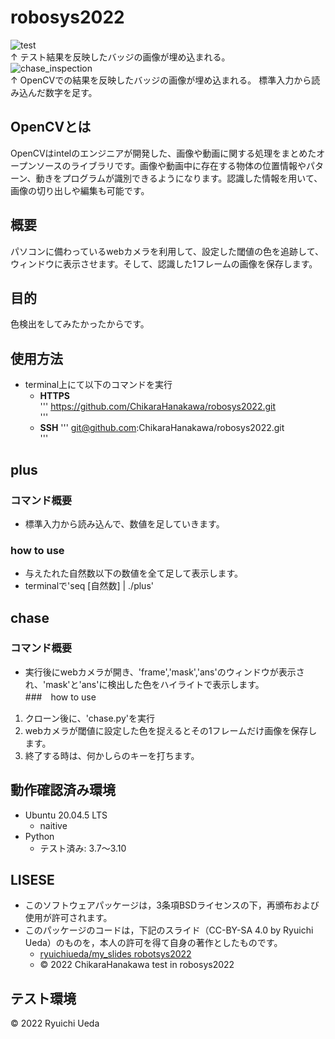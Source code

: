 # robosys2022
![test](https://github.com/ChikaraHanakawa/robosys2022/actions/workflows/test.yml/badge.svg)  
↑ テスト結果を反映したバッジの画像が埋め込まれる。  
![chase_inspection](https://github.com/ChikaraHanakawa/robosys2022/actions/workflows/chase_inspection.yml/badge.svg)  
↑ OpenCVでの結果を反映したバッジの画像が埋め込まれる。
標準入力から読み込んだ数字を足す。

## OpenCVとは
OpenCVはintelのエンジニアが開発した、画像や動画に関する処理をまとめたオープンソースのライブラリです。画像や動画中に存在する物体の位置情報やパターン、動きをプログラムが識別できるようになります。認識した情報を用いて、画像の切り出しや編集も可能です。  
## 概要
パソコンに備わっているwebカメラを利用して、設定した閾値の色を追跡して、ウィンドウに表示させます。そして、認識した1フレームの画像を保存します。  
## 目的
色検出をしてみたかったからです。  
## 使用方法
* terminal上にて以下のコマンドを実行  
  * **HTTPS**  
  '''
  https://github.com/ChikaraHanakawa/robosys2022.git  
  '''
  * **SSH**
  '''
  git@github.com:ChikaraHanakawa/robosys2022.git  
  '''
## plus
### コマンド概要
* 標準入力から読み込んで、数値を足していきます。  
### how to use
* 与えたれた自然数以下の数値を全て足して表示します。  
* terminalで'seq [自然数] | ./plus'  
## chase
### コマンド概要
* 実行後にwebカメラが開き、'frame','mask','ans'のウィンドウが表示され、'mask'と'ans'に検出した色をハイライトで表示します。  
###　how to use
1. クローン後に、'chase.py'を実行
2. webカメラが閾値に設定した色を捉えるとその1フレームだけ画像を保存します。  
3. 終了する時は、何かしらのキーを打ちます。  
## 動作確認済み環境
* Ubuntu 20.04.5 LTS
  * naitive
* Python
  * テスト済み: 3.7〜3.10
## LISESE
* このソフトウェアパッケージは，3条項BSDライセンスの下，再頒布および使用が許可されます。  
* このパッケージのコードは，下記のスライド（CC-BY-SA 4.0 by Ryuichi Ueda）のものを，本人の許可を得て自身の著作としたものです。  
  * [ryuichiueda/my_slides robotsys2022](https://github.com/ryuichiueda/my_slides/tree/master/robosys_2022)
  * © 2022 ChikaraHanakawa test in robosys2022
## テスト環境
© 2022 Ryuichi Ueda
